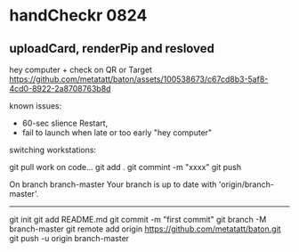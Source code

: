 # handCheckr 0824
## uploadCard, renderPip and resloved

hey computer + check on QR or Target
https://github.com/metatatt/baton/assets/100538673/c67cd8b3-5af8-4cd0-8922-2a8708763b8d

known issues:
- 60-sec slience Restart, 
- fail to launch when late or too early "hey computer" 

switching workstations:

git pull
work on code...
git add .
git commint -m "xxxx"
git push 

On branch branch-master
Your branch is up to date with 'origin/branch-master'.

-------------------------------
git init
git add README.md
git commit -m "first commit"
git branch -M branch-master
git remote add origin https://github.com/metatatt/baton.git
git push -u origin branch-master

